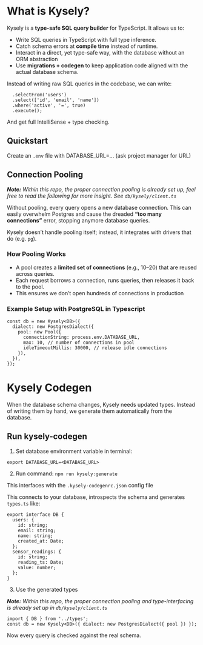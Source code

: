 # What is Kysely?

Kysely is a **type-safe SQL query builder** for TypeScript. It allows us to:
- Write SQL queries in TypeScript with full type inference.
- Catch schema errors at **compile time** instead of runtime.
- Interact in a direct, yet type-safe way, with the database without an ORM abstraction
- Use **migrations + codegen** to keep application code aligned with the actual database schema.

Instead of writing raw SQL queries in the codebase, we can write:
```const users = await db
  .selectFrom('users')
  .select(['id', 'email', 'name'])
  .where('active', '=', true)
  .execute();
```
And get full IntelliSense + type checking.

## Quickstart
Create an `.env` file with DATABASE_URL=... (ask project manager for URL)

## Connection Pooling

***Note:** Within this repo, the proper connection pooling is already set up, feel free to read the following for more insight. See `db/kysely/client.ts`*

Without pooling, every query opens a new database connection. This can easily overwhelm Postgres and cause the dreaded **“too many connections”** error, stopping anymore database queries.

Kysely doesn’t handle pooling itself; instead, it integrates with drivers that do (e.g. `pg`).

### How Pooling Works
- A pool creates a **limited set of connections** (e.g., 10–20) that are reused across queries.
- Each request borrows a connection, runs queries, then releases it back to the pool.
- This ensures we don’t open hundreds of connections in production

### Example Setup with PostgreSQL in Typescript
```
const db = new Kysely<DB>({
  dialect: new PostgresDialect({
    pool: new Pool({
      connectionString: process.env.DATABASE_URL,
      max: 10, // number of connections in pool
      idleTimeoutMillis: 30000, // release idle connections
    }),
  }),
});

```

# Kysely Codegen
When the database schema changes, Kysely needs updated types. Instead of writing them by hand, we generate them automatically from the database.

## Run kysely-codegen
1. Set database environment variable in terminal:

`export DATABASE_URL=<DATABASE_URL>`

2. Run command: ```npm run kysely:generate```

This interfaces with the `.kysely-codegenrc.json` config file

This connects to your database, introspects the schema and generates `types.ts` like: 
```
export interface DB {
  users: {
    id: string;
    email: string;
    name: string;
    created_at: Date;
  };
  sensor_readings: {
    id: string;
    reading_ts: Date;
    value: number;
  };
}

```

3. Use the generated types

***Note:** Within this repo, the proper connection pooling and type-interfacing is already set up in `db/kysely/client.ts`*

```
import { DB } from '../types';
const db = new Kysely<DB>({ dialect: new PostgresDialect({ pool }) });
```

Now every query is checked against the real schema. 
